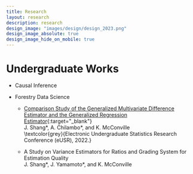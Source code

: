 ```yaml
---
title: Research
layout: research
description: research
design_image: "images/design/design_2023.png"
design_image_absolute: true
design_image_hide_on_mobile: true
---
```


# Undergraduate Works

* Causal Inference
  
* Forestry Data Science
  * [Comparison Study of the Generalized Multivariate Difference Estimator and the Generalized Regression Estimator](https://www.causeweb.org/usproc/eusr/2022/virtual-posters/8){:target="_blank"}  
    J. Shang*, A. Chilambo*, and K. McConville  
    \textcolor{grey}{Electronic Undergraduate Statistics Research Conference (eUSR), 2022.}

  * A Study on Variance Estimators for Ratios and Grading System for Estimation Quality  
    J. Shang*, J. Yamamoto*, and K. McConville
